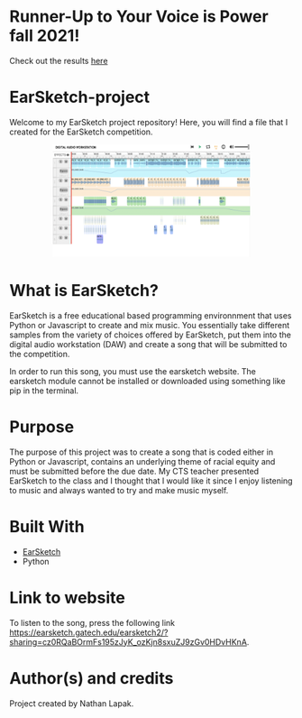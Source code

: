 # Runner-Up to Your Voice is Power fall 2021!
Check out the results [here]("https://amazonfutureengineer.ca/your-voice-is-power-fall-2021-winners-announced/")

# EarSketch-project
Welcome to my EarSketch project repository!
Here, you will find a file that I created for the EarSketch competition.

<div align="center">
  <img src="Earsketch.png" alt="" width="350px" height="200px" />
</div>

# What is EarSketch?
EarSketch is a free educational based programming environnment that uses Python or Javascript to create and mix music. You essentially take different samples from the variety of choices offered by EarSketch, put them into the digital audio workstation (DAW) and create a song that will be submitted to the competition. 

In order to run this song, you must use the earsketch website. The earsketch module cannot be installed or downloaded using something like pip in the terminal.

# Purpose
The purpose of this project was to create a song that is coded either in Python or Javascript, contains an underlying theme of racial equity and must be submitted before the due date. My CTS teacher presented EarSketch to the class and I thought that I would like it since I enjoy listening to music and always wanted to try and make music myself. 

# Built With
* [EarSketch](https://earsketch.gatech.edu/landing/#/)
* Python

# Link to website
To listen to the song, press the following link
https://earsketch.gatech.edu/earsketch2/?sharing=cz0RQaBOrmFs195zJyK_ozKjn8sxuZJ9zGv0HDvHKnA.

# Author(s) and credits
Project created by Nathan Lapak.
